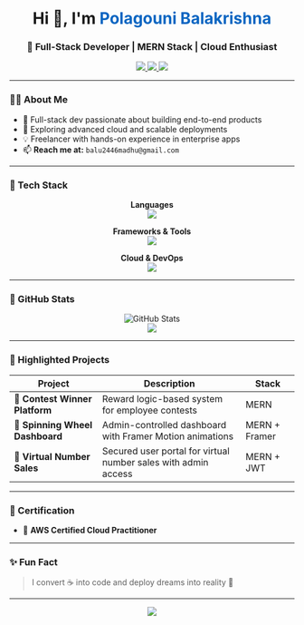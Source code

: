 
<h1 align="center">Hi 👋, I'm <span style="color:#0a66c2">Polagouni Balakrishna</span></h1>
<h3 align="center">🚀 Full-Stack Developer | MERN Stack | Cloud Enthusiast</h3>

<p align="center">
  <a href="https://github.com/JavaDeveloper24" target="_blank">
    <img src="https://img.shields.io/github/followers/JavaDeveloper24?label=Follow&style=social" />
  </a>
  <a href="https://linkedin.com/in/polagouni-balakrishna-04a4641a9" target="_blank">
    <img src="https://img.shields.io/badge/LinkedIn-Connect-blue?logo=linkedin&style=flat-square" />
  </a>
  <a href="mailto:balu2446madhu@gmail.com">
    <img src="https://img.shields.io/badge/Gmail-Mail Me-red?logo=gmail&style=flat-square" />
  </a>
</p>

---

### 🧑‍💻 About Me
- 🔭 Full-stack dev passionate about building end-to-end products
- 🌱 Exploring advanced cloud and scalable deployments
- 💡 Freelancer with hands-on experience in enterprise apps
- 📫 **Reach me at:** `balu2446madhu@gmail.com`

---

### 🚀 Tech Stack

<div align="center">

**Languages**  
<img src="https://skillicons.dev/icons?i=js,java,html,css,mysql,mongodb" />

**Frameworks & Tools**  
<img src="https://skillicons.dev/icons?i=react,nodejs,express,docker,git,postman" />

**Cloud & DevOps**  
<img src="https://skillicons.dev/icons?i=aws,azure,vercel,nginx" />

</div>

---

### 🧩 GitHub Stats

<p align="center">
  <img src="https://github-readme-stats.vercel.app/api?username=JavaDeveloper24&show_icons=true&theme=radical" alt="GitHub Stats" />
  <br />
  <img src="https://github-readme-stats.vercel.app/api/top-langs/?username=JavaDeveloper24&layout=compact&theme=radical" />
</p>

---

### 📌 Highlighted Projects

| Project | Description | Stack |
|--------|-------------|-------|
| 🎯 **Contest Winner Platform** | Reward logic-based system for employee contests | MERN |
| 🎯 **Spinning Wheel Dashboard** | Admin-controlled dashboard with Framer Motion animations | MERN + Framer |
| 🎯 **Virtual Number Sales** | Secured user portal for virtual number sales with admin access | MERN + JWT |

---

### 📜 Certification

- 🏅 **AWS Certified Cloud Practitioner**

---

### ✨ Fun Fact
> I convert ☕ into code and deploy dreams into reality 🚀

---

<p align="center">
  <img src="https://capsule-render.vercel.app/api?type=waving&color=gradient&height=120&section=footer"/>
</p>
